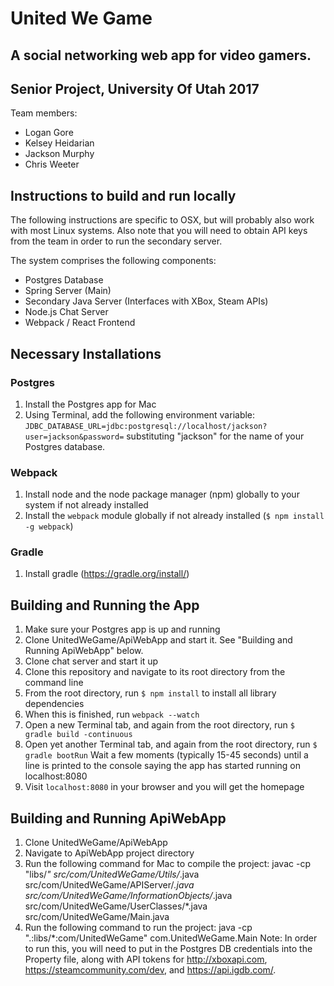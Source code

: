 # United We Game

## A social networking web app for video gamers.

## Senior Project, University Of Utah 2017
Team members: 
- Logan Gore
- Kelsey Heidarian
- Jackson Murphy
- Chris Weeter


## Instructions to build and run locally

The following instructions are specific to OSX, but will probably also work with most Linux systems.
Also note that you will need to obtain API keys from the team in order to run the secondary server.

The system comprises the following components: 
- Postgres Database
- Spring Server (Main)
- Secondary Java Server (Interfaces with XBox, Steam APIs)
- Node.js Chat Server
- Webpack / React Frontend

## Necessary Installations

### Postgres
1. Install the Postgres app for Mac
2. Using Terminal, add the following environment variable:
  `JDBC_DATABASE_URL=jdbc:postgresql://localhost/jackson?user=jackson&password=`
  substituting "jackson" for the name of your Postgres database.
  
### Webpack
1. Install node and the node package manager (npm) globally to your system if not already installed
2. Install the `webpack` module globally if not already installed (`$ npm install -g webpack`)

### Gradle
1. Install gradle (https://gradle.org/install/)


## Building and Running the App

1. Make sure your Postgres app is up and running
2. Clone UnitedWeGame/ApiWebApp and start it. See "Building and Running ApiWebApp" below.
3. Clone chat server and start it up
4. Clone this repository and navigate to its root directory from the command line
5. From the root directory, run `$ npm install` to install all library dependencies 
6. When this is finished, run `webpack --watch` 
7. Open a new Terminal tab, and again from the root directory, run `$ gradle build -continuous`
8. Open yet another Terminal tab, and again from the root directory, run `$ gradle bootRun`
    Wait a few moments (typically 15-45 seconds) until a line is printed to the console saying the app has started running on localhost:8080
9. Visit `localhost:8080` in your browser and you will get the homepage

## Building and Running ApiWebApp
1. Clone UnitedWeGame/ApiWebApp
2. Navigate to ApiWebApp project directory
3. Run the following command for Mac to compile the project: javac -cp "libs/*" src/com/UnitedWeGame/Utils/*.java src/com/UnitedWeGame/APIServer/*.java src/com/UnitedWeGame/InformationObjects/*.java src/com/UnitedWeGame/UserClasses/*.java src/com/UnitedWeGame/Main.java 
4. Run the following command to run the project: java -cp ".:libs/*:com/UnitedWeGame" com.UnitedWeGame.Main
Note: In order to run this, you will need to put in the Postgres DB credentials into the Property file, along with API tokens for http://xboxapi.com, https://steamcommunity.com/dev, and https://api.igdb.com/.
